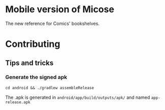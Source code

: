# Mobile version of Micose
The new reference for Comics' bookshelves.

# Contributing
## Tips and tricks
### Generate the signed apk
```
cd android && ./gradlew assembleRelease
```
The .apk is generated in `android/app/build/outputs/apk/` and named `app-release.apk`
